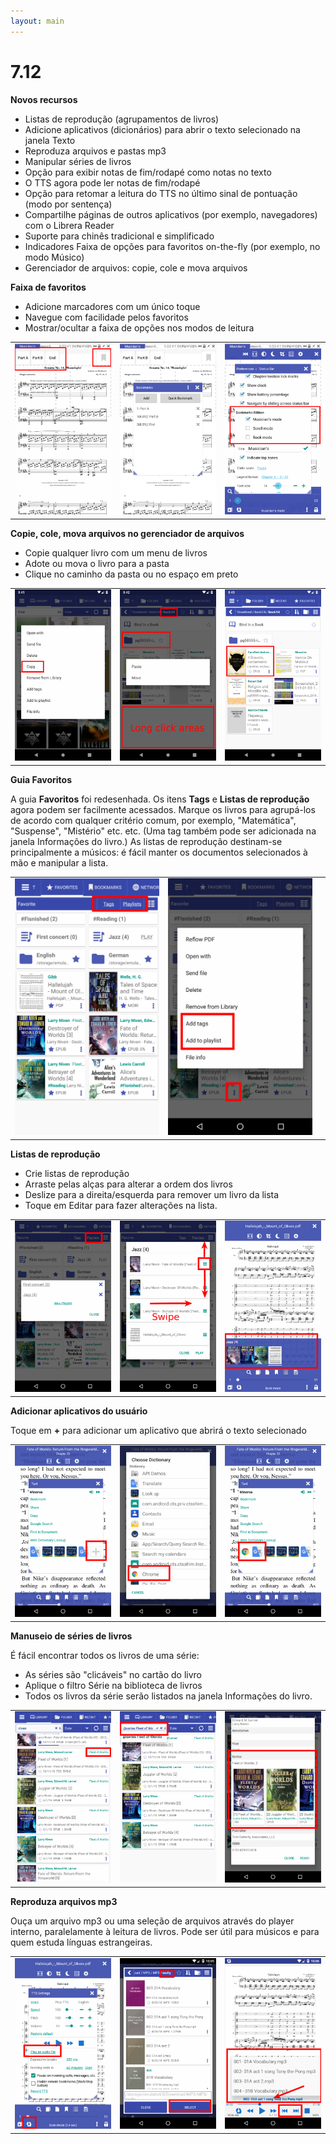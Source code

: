 ```yaml
---
layout: main
---
```


# 7.12

**Novos recursos**

* Listas de reprodução (agrupamentos de livros)
* Adicione aplicativos (dicionários) para abrir o texto selecionado na janela Texto
* Reproduza arquivos e pastas mp3
* Manipular séries de livros
* Opção para exibir notas de fim/rodapé como notas no texto
* O TTS agora pode ler notas de fim/rodapé
* Opção para retomar a leitura do TTS no último sinal de pontuação (modo por sentença)
* Compartilhe páginas de outros aplicativos (por exemplo, navegadores) com o Librera Reader
* Suporte para chinês tradicional e simplificado
* Indicadores Faixa de opções para favoritos on-the-fly (por exemplo, no modo Músico)
* Gerenciador de arquivos: copie, cole e mova arquivos

**Faixa de favoritos**

* Adicione marcadores com um único toque
* Navegue com facilidade pelos favoritos
* Mostrar/ocultar a faixa de opções nos modos de leitura

||||
|-|-|-|
|![](19.png)|![](20.png)|![](21.png)|

**Copie, cole, mova arquivos no gerenciador de arquivos**

* Copie qualquer livro com um menu de livros
* Adote ou mova o livro para a pasta
* Clique no caminho da pasta ou no espaço em preto

||||
|-|-|-|
|![](16.png)|![](17.png)|![](18.png)|

**Guia Favoritos**

A guia **Favoritos** foi redesenhada. Os itens **Tags** e **Listas de reprodução** agora podem ser facilmente acessados.
Marque os livros para agrupá-los de acordo com qualquer critério comum, por exemplo, &quot;Matemática&quot;, &quot;Suspense&quot;, &quot;Mistério&quot; etc. etc. (Uma tag também pode ser adicionada na janela Informações do livro.)
As listas de reprodução destinam-se principalmente a músicos: é fácil manter os documentos selecionados à mão e manipular a lista.

||||
|-|-|-|
|![](1.png)|![](2.png)||

**Listas de reprodução**

* Crie listas de reprodução
* Arraste pelas alças para alterar a ordem dos livros
* Deslize para a direita/esquerda para remover um livro da lista
* Toque em Editar para fazer alterações na lista.

||||
|-|-|-|
|![](4.png)|![](5.png)|![](6.png)|

**Adicionar aplicativos do usuário**

Toque em **+** para adicionar um aplicativo que abrirá o texto selecionado

||||
|-|-|-|
|![](7.png)|![](8.png)|![](9.png)|

**Manuseio de séries de livros**

É fácil encontrar todos os livros de uma série:

* As séries são &quot;clicáveis&quot; no cartão do livro
* Aplique o filtro Série na biblioteca de livros
* Todos os livros da série serão listados na janela Informações do livro.

||||
|-|-|-|
|![](10.png)|![](11.png)|![](12.png)|

**Reproduza arquivos mp3**

Ouça um arquivo mp3 ou uma seleção de arquivos através do player interno, paralelamente à leitura de livros.
Pode ser útil para músicos e para quem estuda línguas estrangeiras.

||||
|-|-|-|
|![](13.png)|![](14.png)|![](15.png)|


